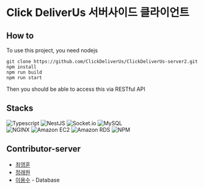 # Click DeliverUs 서버사이드 클라이언트

## How to

To use this project, you need nodejs

```
git clone https://github.com/ClickDeliverUs/ClickDeliverUs-server2.git
npm install
npm run build
npm run start
```

Then you should be able to access this via RESTful API

## Stacks

![Typescript](https://img.shields.io/badge/Typescript-3178C6.svg?&style=for-the-badge&logo=Typescript&logoColor=white)
![NestJS](https://img.shields.io/badge/NestJS-E0234E.svg?&style=for-the-badge&logo=NestJS&logoColor=white)
![Socket.io](https://img.shields.io/badge/Socket.io-010101.svg?&style=for-the-badge&logo=Socket.io&logoColor=white)
![MySQL](https://img.shields.io/badge/MySQL-4479A1.svg?&style=for-the-badge&logo=MySQL&logoColor=white)
<br/>
![NGINX](https://img.shields.io/badge/NGINX-009639.svg?&style=for-the-badge&logo=NGINX&logoColor=white)
![Amazon EC2](https://img.shields.io/badge/Amazon%20EC2-FF9900.svg?style=for-the-badge&logo=Amazon%20EC2&logoColor=white)
![Amazon RDS](https://img.shields.io/badge/Amazon%20RDS-527FFF.svg?style=for-the-badge&logo=Amazon%20RDS&logoColor=white)
![NPM](https://img.shields.io/badge/NPM-CB3837.svg?&style=for-the-badge&logo=NPM&logoColor=white)

## Contributor-server

- [최영훈](https://github.com/Ozymandias089)
- [정래원](https://github.com/jeongraewon)
- [이용수](https://github.com/leeytkfng) - Database

<!--
## 구현할 내용
- WebSocket에서 생성된 채팅방에 접근하는 API 경로 또는 함수를 만들어야함

> **11.29 UPDATE**<br>
> 결제에서 배달리스트로 자동으로 넘어가게 하는 부분은 `eventEmitter2`로 처리하고 리스너를 `delivery` 모듈에서 리스너를 정의하여 처리하려고 작업중.<br>
> 그러나 위의 4 파라미터를 어떻게 처리할지 막혀서 고민이 좀더 필요함.

---

> **11.30 12:30 UPDATE**<br>
> delivery모듈의 로직은 얼추 완성. createDelivery 메서드 로직도 맞춰서 리팩토링.<br>
> deliveryService 버그잡아야함.<br>
> orderEntity도 파라미터 맞춰서 수정필요.<br>
> 또한 추가로 작업한 파라미터에서 원래 있던거랑 중복되는거 있어서 이거도 맞춰서 노션에 반영함.<br>

---

> **12.1 11:02 UPDATE**<br>
> delivery, payment는 완성,<br>Auth쪽에서 원인 불명의 오류 발생. 확인중
-->